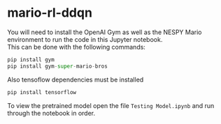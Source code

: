 # mario-rl-ddqn
You will need to install the OpenAI Gym as well as the NESPY Mario environment to run the code in this Jupyter notebook.  
This can be done with the following commands:
```python
pip install gym  
pip install gym-super-mario-bros
```
Also tensoflow dependencies must be installed  
```python
pip install tensorflow
```
To view the pretrained model open the file `Testing Model.ipynb` and run through the notebook in order.
